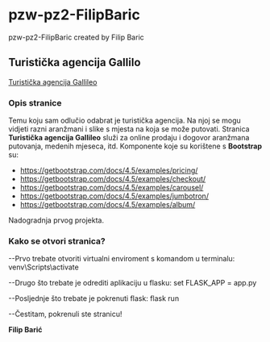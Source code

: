 # pzw-pz2-FilipBaric
pzw-pz2-FilipBaric created by Filip Baric

## Turistička agencija Gallilo
[Turistička agencija Gallileo](https://filipbaric.github.io/)

### Opis stranice

Temu koju sam odlučio odabrat je turistička agencija. Na njoj se mogu vidjeti razni aranžmani i slike s mjesta na koja se može putovati.
Stranica **Turistička agencija Gallileo** služi za online prodaju i dogovor aranžmana putovanja, medenih mjeseca, itd.
Komponente koje su korištene s **Bootstrap** su: 

* https://getbootstrap.com/docs/4.5/examples/pricing/
* https://getbootstrap.com/docs/4.5/examples/checkout/
* https://getbootstrap.com/docs/4.5/examples/carousel/
* https://getbootstrap.com/docs/4.5/examples/jumbotron/
* https://getbootstrap.com/docs/4.5/examples/album/

Nadogradnja prvog projekta.

### Kako se otvori stranica?

--Prvo trebate otvoriti virtualni enviroment s komandom u terminalu: venv\Scripts\activate

--Drugo što trebate je odrediti aplikaciju u flasku: set FLASK_APP = app.py

--Posljednje što trebate je pokrenuti flask: flask run

--Čestitam, pokrenuli ste stranicu!

**Filip Barić**
